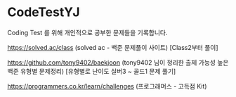 # CodeTestYJ

Coding Test 를 위해 개인적으로 공부한 문제들을 기록합니다.

https://solved.ac/class
(solved ac - 백준 문제풀이 사이트)
[Class2부터 풀이]

https://github.com/tony9402/baekjoon
(tony9402 님이 정리한 출제 가능성 높은 백준 유형별 문제정리)
[유형별로 난이도 실버3 ~ 골드1 문제 풀기]

https://programmers.co.kr/learn/challenges
(프로그래머스 - 고득점 Kit)
